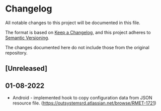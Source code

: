 # Changelog
All notable changes to this project will be documented in this file.

The format is based on [Keep a Changelog](https://keepachangelog.com/en/1.0.0/),
and this project adheres to [Semantic Versioning](https://semver.org/spec/v2.0.0.html).

The changes documented here do not include those from the original repository.

## [Unreleased]

## 01-08-2022
- Android - implemented hook to copy configuration data from JSON resource file. (https://outsystemsrd.atlassian.net/browse/RMET-1721)
